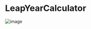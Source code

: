 # LeapYearCalculator
![image](https://user-images.githubusercontent.com/73904292/200403637-6af1f85c-ccae-4c19-a100-346cd00b1574.png)
